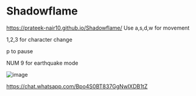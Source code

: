 # Shadowflame
https://prateek-nair10.github.io/Shadowflame/
Use a,s,d,w for movement

1,2,3 for character change

p to pause

NUM 9 for earthquake mode

![image](https://user-images.githubusercontent.com/71089270/113464478-a5c10500-9435-11eb-8d97-daed8243eb51.png)

https://chat.whatsapp.com/Bpo4S0BT837GgNwIXDB1tZ

